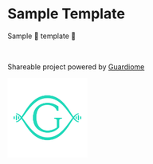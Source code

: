 # Sample Template

Sample :bust_in_silhouette: template :kimono:

<br>

Shareable project powered by [Guardiome](https://github.com/Guardiome/spro)

<img src="stuff/guardiome_logo.png" width="160" height="160">

